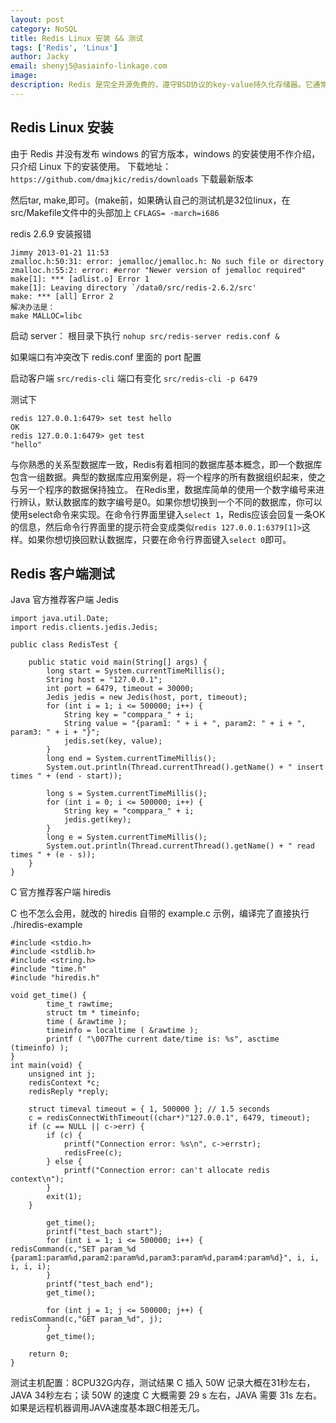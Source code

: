 ```yaml
---
layout: post
category: NoSQL
title: Redis Linux 安装 && 测试
tags: ['Redis', 'Linux']
author: Jacky
email: shenyj5@asiainfo-linkage.com
image:
description: Redis 是完全开源免费的，遵守BSD协议的key-value持久化存储器。它通常被称为数据结构服务器，因为值（value）可以是 字符串(String), 哈希(Map), 列表(list), 集合(sets) 和 有序集合(sorted sets)5种不同的数据类型。灵活运用这些数据类型来构建数据模型远比简单的使用key-value存储更具有实际意义。
---
```


## Redis Linux 安装 
由于 Redis 并没有发布 windows 的官方版本，windows 的安装使用不作介绍，只介绍 Linux 下的安装使用。
下载地址：`https://github.com/dmajkic/redis/downloads` 下载最新版本

然后tar, make,即可。(make前，如果确认自己的测试机是32位linux，在src/Makefile文件中的头部加上 `CFLAGS= -march=i686`

redis 2.6.9 安装报错

	Jimmy 2013-01-21 11:53
	zmalloc.h:50:31: error: jemalloc/jemalloc.h: No such file or directory
	zmalloc.h:55:2: error: #error "Newer version of jemalloc required"
	make[1]: *** [adlist.o] Error 1
	make[1]: Leaving directory `/data0/src/redis-2.6.2/src'
	make: *** [all] Error 2
	解决办法是：
	make MALLOC=libc

启动 server：
根目录下执行 `nohup src/redis-server redis.conf &`

如果端口有冲突改下 redis.conf 里面的 port 配置

启动客户端 
`src/redis-cli` 
端口有变化 
`src/redis-cli -p 6479`

测试下

	redis 127.0.0.1:6479> set test hello
	OK
	redis 127.0.0.1:6479> get test
	"hello"

与你熟悉的关系型数据库一致，Redis有着相同的数据库基本概念，即一个数据库包含一组数据。典型的数据库应用案例是，将一个程序的所有数据组织起来，使之与另一个程序的数据保持独立。
在Redis里，数据库简单的使用一个数字编号来进行辨认，默认数据库的数字编号是0。如果你想切换到一个不同的数据库，你可以使用select命令来实现。在命令行界面里键入`select 1`，Redis应该会回复一条OK的信息，然后命令行界面里的提示符会变成类似`redis 127.0.0.1:6379[1]>`这样。如果你想切换回默认数据库，只要在命令行界面键入`select 0`即可。
>
## Redis 客户端测试
Java 官方推荐客户端
Jedis

	import java.util.Date;
	import redis.clients.jedis.Jedis;
	
	public class RedisTest {
		
		public static void main(String[] args) {
			long start = System.currentTimeMillis();
			String host = "127.0.0.1";
			int port = 6479, timeout = 30000;
			Jedis jedis = new Jedis(host, port, timeout);
			for (int i = 1; i <= 500000; i++) {
				String key = "comppara_" + i;
				String value = "{param1: " + i + ", param2: " + i + ", param3: " + i + "}";
				jedis.set(key, value);
			}
			long end = System.currentTimeMillis();
			System.out.println(Thread.currentThread().getName() + " insert times " + (end - start));
			
			long s = System.currentTimeMillis();
			for (int i = 0; i <= 500000; i++) {
				String key = "comppara_" + i;
				jedis.get(key);
			}
			long e = System.currentTimeMillis();
			System.out.println(Thread.currentThread().getName() + " read times " + (e - s));
		}
	}

C 官方推荐客户端 
hiredis

C 也不怎么会用，就改的 hiredis 自带的 example.c 示例，编译完了直接执行 ./hiredis-example

	#include <stdio.h>
	#include <stdlib.h>
	#include <string.h>
	#include "time.h"
	#include "hiredis.h"
	
	void get_time() {
	        time_t rawtime;
	        struct tm * timeinfo;
	        time ( &rawtime );
	        timeinfo = localtime ( &rawtime );
	        printf ( "\007The current date/time is: %s", asctime (timeinfo) );
	}
	int main(void) {
	    unsigned int j;
	    redisContext *c;
	    redisReply *reply;
	
	    struct timeval timeout = { 1, 500000 }; // 1.5 seconds
	    c = redisConnectWithTimeout((char*)"127.0.0.1", 6479, timeout);
	    if (c == NULL || c->err) {
	        if (c) {
	            printf("Connection error: %s\n", c->errstr);
	            redisFree(c);
	        } else {
	            printf("Connection error: can't allocate redis context\n");
	        }
	        exit(1);
	    }
	
	        get_time();
	        printf("test_bach start");
	        for (int i = 1; i <= 500000; i++) {
	redisCommand(c,"SET param_%d {param1:param%d,param2:param%d,param3:param%d,param4:param%d}", i, i, i, i, i);
	        }
	        printf("test_bach end");
	        get_time();
	
	        for (int j = 1; j <= 500000; j++) {
	redisCommand(c,"GET param_%d", j);
	        }
	        get_time();
	
	    return 0;
	}

测试主机配置：8CPU32G内存，测试结果 C 插入 50W 记录大概在31秒左右，JAVA 34秒左右；读 50W 的速度 C 大概需要 29 s 左右，JAVA 需要 31s 左右。如果是远程机器调用JAVA速度基本跟C相差无几。